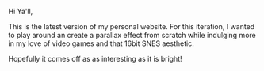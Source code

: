 Hi Ya'll,

This is the latest version of my personal website. For this iteration, I wanted to play around an create a parallax effect from scratch while indulging more in my love of video games and that 16bit SNES aesthetic.

Hopefully it comes off as as interesting as it is bright!
